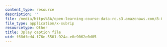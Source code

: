 ```yaml
---
content_type: resource
description: ''
file: /media/https%3A/open-learning-course-data-rc.s3.amazonaws.com/8-05-quantum-physics-ii-fall-2013/f68dfed4f76e5501924ae0c9062e0d05_QI13S04w8dM.vtt
file_type: application/x-subrip
resourcetype: Other
title: 3play caption file
uid: f68dfed4-f76e-5501-924a-e0c9062e0d05
---
```

